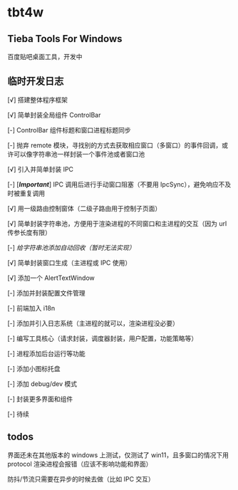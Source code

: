 # tbt4w

## Tieba Tools For Windows

百度贴吧桌面工具，开发中

## 临时开发日志

[√] 搭建整体程序框架

[√] 简单封装全局组件 ControlBar

[-] ControlBar 组件标题和窗口进程标题同步

[-] 抛弃 remote 模块，寻找别的方式去获取相应窗口（多窗口）的事件回调，或许可以像字符串池一样封装一个事件池或者窗口池

[√] 引入并简单封装 IPC

[-] [**_Important_**] IPC 调用后进行手动窗口阻塞（不要用 IpcSync），避免响应不及时被重复调用

[√] 用一级路由控制窗体（二级子路由用于控制子页面）

[√] 简单封装字符串池，方便用于渲染进程的不同窗口和主进程的交互（因为 url 传参长度有限）

[-] _给字符串池添加自动回收（暂时无法实现）_

[√] 简单封装窗口生成（主进程或 IPC 使用）

[√] 添加一个 AlertTextWindow

[-] 添加并封装配置文件管理

[-] 前端加入 i18n

[-] 添加并引入日志系统（主进程的就可以，渲染进程没必要）

[-] 编写工具核心（请求封装，调度器封装，用户配置，功能策略等）

[-] 进程添加后台运行等功能

[-] 添加小图标托盘

[-] 添加 debug/dev 模式

[-] 封装更多界面和组件

[-] 待续

## todos

界面还未在其他版本的 windows 上测试，仅测试了 win11，且多窗口的情况下用 protocol 渲染进程会报错（应该不影响功能和界面）

防抖/节流只需要在异步的时候去做（比如 IPC 交互）
